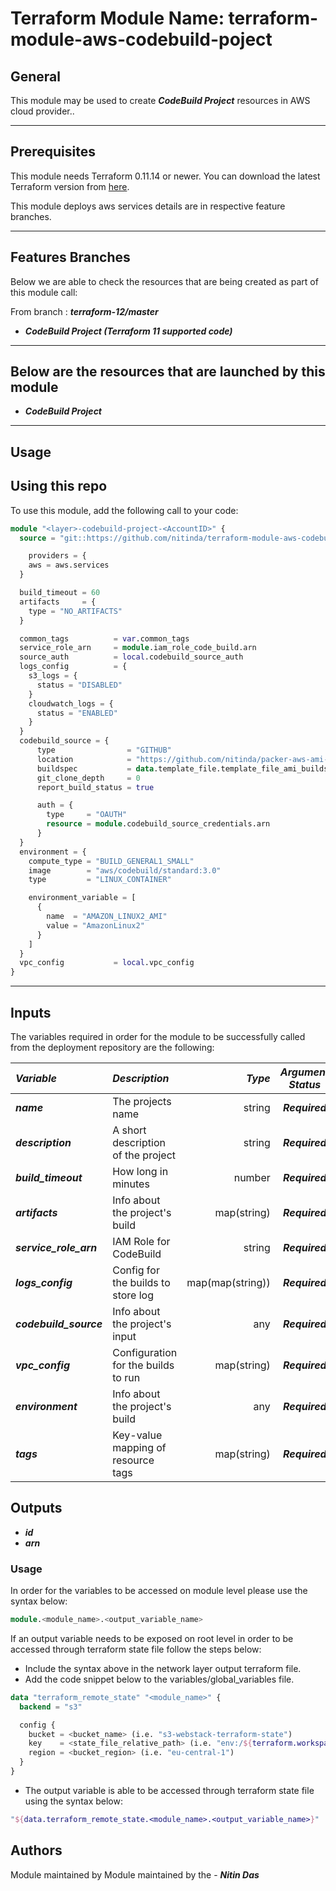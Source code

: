 # Terraform Module Name: terraform-module-aws-codebuild-poject


## General

This module may be used to create **_CodeBuild Project_** resources in AWS cloud provider..

---


## Prerequisites

This module needs Terraform 0.11.14 or newer.
You can download the latest Terraform version from [here](https://www.terraform.io/downloads.html).

This module deploys aws services details are in respective feature branches.

---

## Features Branches

Below we are able to check the resources that are being created as part of this module call:

From branch : **_terraform-12/master_**

* **_CodeBuild Project (Terraform 11 supported code)_**


---

## Below are the resources that are launched by this module

* **_CodeBuild Project_**


---

## Usage

## Using this repo

To use this module, add the following call to your code:

```tf
module "<layer>-codebuild-project-<AccountID>" {
  source = "git::https://github.com/nitinda/terraform-module-aws-codebuild-project.git?ref=terraform-12/master"

    providers = {
    aws = aws.services
  }

  build_timeout = 60
  artifacts     = {
    type = "NO_ARTIFACTS"
  }

  common_tags          = var.common_tags
  service_role_arn     = module.iam_role_code_build.arn
  source_auth          = local.codebuild_source_auth
  logs_config          = {
    s3_logs = {
      status = "DISABLED"
    }
    cloudwatch_logs = {
      status = "ENABLED"
    }
  }
  codebuild_source = {
      type                = "GITHUB"
      location            = "https://github.com/nitinda/packer-aws-ami-builder.git"
      buildspec           = data.template_file.template_file_ami_buildspec.rendered
      git_clone_depth     = 0
      report_build_status = true

      auth = {
        type     = "OAUTH"
        resource = module.codebuild_source_credentials.arn
      }
  }
  environment = {
    compute_type = "BUILD_GENERAL1_SMALL"
    image        = "aws/codebuild/standard:3.0"
    type         = "LINUX_CONTAINER"

    environment_variable = [
      {
        name  = "AMAZON_LINUX2_AMI"
        value = "AmazonLinux2"
      }
    ]
  }
  vpc_config           = local.vpc_config
}
```
---

## Inputs

The variables required in order for the module to be successfully called from the deployment repository are the following:

|**_Variable_** | **_Description_** | **_Type_** | **_Argument Status_** |
|:----|:----|-----:|:---:|
| **_name_** | The projects name | string | **_Required_** |
| **_description_** | A short description of the project | string | **_Required_** |
| **_build\_timeout_** | How long in minutes | number | **_Required_** |
| **_artifacts_** | Info about the project's build | map(string) | **_Required_** |
| **_service\_role\_arn_** | IAM Role for CodeBuild | string | **_Required_** |
| **_logs\_config_** | Config for the builds to store log  | map(map(string))  | **_Required_** |
| **_codebuild\_source_** | Info about the project's input | any | **_Required_** |
| **_vpc\_config_** | Configuration for the builds to run | map(string) | **_Required_** |
| **_environment_** | Info about the project's build | any | **_Required_** |
| **_tags_** | Key-value mapping of resource tags  | map(string) | **_Required_** |



## Outputs

* **_id_**
* **_arn_**



### Usage
In order for the variables to be accessed on module level please use the syntax below:

```tf
module.<module_name>.<output_variable_name>
```

If an output variable needs to be exposed on root level in order to be accessed through terraform state file follow the steps below:

- Include the syntax above in the network layer output terraform file.
- Add the code snippet below to the variables/global_variables file.

```tf
data "terraform_remote_state" "<module_name>" {
  backend = "s3"

  config {
    bucket = <bucket_name> (i.e. "s3-webstack-terraform-state")
    key    = <state_file_relative_path> (i.e. "env:/${terraform.workspace}/4_Networking/terraform.tfstate")
    region = <bucket_region> (i.e. "eu-central-1")
  }
}
```

- The output variable is able to be accessed through terraform state file using the syntax below:

```tf
"${data.terraform_remote_state.<module_name>.<output_variable_name>}"
```

## Authors
Module maintained by Module maintained by the - **_Nitin Das_**